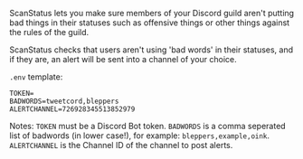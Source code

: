 ScanStatus lets you make sure members of your Discord guild aren't putting bad things in their statuses such as offensive things or other things against the rules of the guild.

ScanStatus checks that users aren't using 'bad words' in their statuses, and if they are, an alert will be sent into a channel of your choice.

`.env` template:
```
TOKEN=
BADWORDS=tweetcord,bleppers
ALERTCHANNEL=726928345513852979
```
Notes: `TOKEN` must be a Discord Bot token. `BADWORDS` is a comma seperated list of badwords (in lower case!), for example: `bleppers,example,oink`. `ALERTCHANNEL` is the Channel ID of the channel to post alerts.